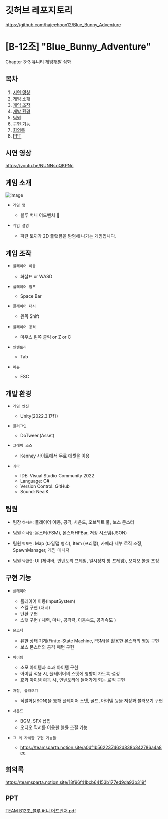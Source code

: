 # 깃허브 레포지토리
https://github.com/hajeehoon12/Blue_Bunny_Adventure

# [B-12조] "Blue_Bunny_Adventure"
Chapter 3-3 유니티 게임개발 심화

## 목차
1. [시연 영상](#시연-영상)
2. [게임 소개](#게임-소개)
3. [게임 조작](#게임-조작)
4. [개발 환경](#개발-환경)
5. [팀원](#팀원)
6. [구현 기능](#구현-기능)
7. [회의록](#회의록)
8. [PPT](#PPT)

## 시연 영상
https://youtu.be/NUNNsoQKPNc

## 게임 소개

![image](https://github.com/hajeehoon12/Blue_Bunny_Adventure/assets/107660181/37c0be33-46ac-4c74-acaf-1d38e45b23dc)

- `게임 명`
  - 블루 버니 어드벤처 🐰

- `게임 설명`
  - 파란 토끼가 2D 플랫폼을 탐험해 나가는 게임입니다.

## 게임 조작
- `플레이어 이동`
  - 화살표 or WASD

- `플레이어 점프`
  - Space Bar

- `플레이어 대시`
  - 왼쪽 Shift

- `플레이어 공격`
  - 마우스 왼쪽 클릭 or Z or C

- `인벤토리`
  - Tab

- `메뉴`
  - ESC

## 개발 환경
- `게임 엔진`
  - Unity(2022.3.17f1)

- `플러그인`
  - DoTween(Asset)

- `그래픽 소스`
  - Kenney 사이트에서 무료 에셋을 이용

- `기타`
  - IDE: Visual Studio Community 2022
  - Language: C#
  - Version Control: GitHub
  - Sound:  NealK

## 팀원
- 팀장 `하지훈`: 플레이어 이동, 공격, 사운드, 오브젝트 풀, 보스 몬스터

- 팀원 `이서영`: 몬스터(FSM), 몬스터HPBar, 저장 시스템(JSON)

- 팀원 `박도현`: Map (타일맵 형식), Item (프리팹), 카메라 세부 로직 조정, SpawnManager, 게임 매니저

- 팀원 `박관엽`: UI (체력바, 인벤토리 프레임, 일시정지 창 프레임), 오디오 볼륨 조정

## 구현 기능
- `플레이어`
  - 플레이어 이동(InputSystem)
  - 스킬 구현 (대시)
  - 탄환 구현
  - 스탯 구현 ( 체력, 마나, 공격력, 이동속도, 공격속도 )

- `몬스터`
  - 유한 상태 기계(Finite-State Machine, FSM)을 활용한 몬스터의 행동 구현
  - 보스 몬스터의 공격 패턴 구현

- `아이템`
  - 소모 아이템과 효과 아이템 구현
  - 아이템 적용 시, 플레이어의 스탯에 영향이 가도록 설정
  - 효과 아이템 획득 시, 인벤토리에 들어가게 되는 로직 구현
 
- `저장, 불러오기`
  - 직렬화(JSON)을 통해 플레이어 스탯, 골드, 아이템 등을 저장과 불러오기 구현

- `사운드`
  - BGM, SFX 삽입
  - 오디오 믹서를 이용한 볼륨 조절 기능

- `그 외 자세한 구현 기능들`
  - https://teamsparta.notion.site/a0df1b562237462d838b342786a4a8ec

## 회의록
https://teamsparta.notion.site/18f96f41bcb64153b177ed9da93b319f

## PPT
[TEAM B12조_블루 버니 어드벤처.pdf](https://github.com/user-attachments/files/15981906/TEAM.B12._.pdf)
